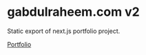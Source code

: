 # gabdulraheem.com v2

Static export of next.js portfolio project.

[Portfolio](https://gabdulraheem.com/)
